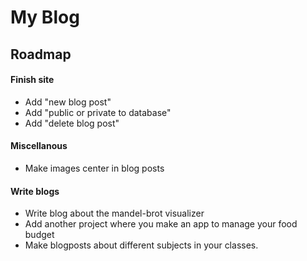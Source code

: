 # My Blog


## Roadmap
#### Finish site
 + Add "new blog post"
 + Add "public or private to database"
 + Add "delete blog post"

#### Miscellanous
 + Make images center in blog posts

#### Write blogs
 + Write blog about the mandel-brot visualizer
 + Add another project where you make an app to manage your food budget
 + Make blogposts about different subjects in your classes.